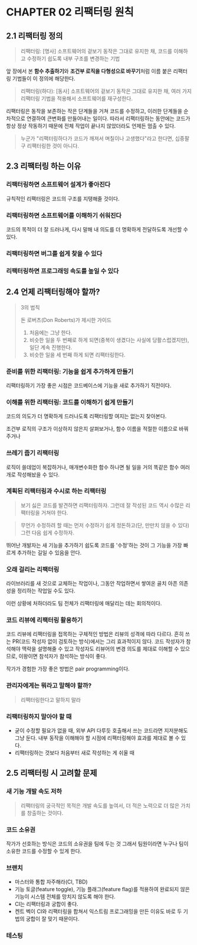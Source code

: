 # CHAPTER 02 리팩터링 원칙

## 2.1 리팩터링 정의

> 리팩터링: [명사] 소프트웨어의 겉보기 동작은 그대로 유지한 채, 코드를 이해하고 수정하기 쉽도록 내부 구조를 변경하는 기법

앞 장에서 본 **함수 추출하기**와 **조건부 로직을 다형성으로 바꾸기**처럼 이름 붙은 리팩터링 기법들이 이 정의에 해당한다.

> 리팩터링(하다): [동사] 소프트웨어의 겉보기 동작은 그대로 유지한 채, 여러 가지 리팩터링 기법을 적용해서 소프트웨어를 재구성한다.

리팩터링은 동작을 보존하는 작은 단계들을 거쳐 코드를 수정하고, 이러한 단계들을 순차적으로 연결하여 큰변화를 만들어내는 일이다. 따라서 리팩터링하는 동안에는 코드가 항상 정상 작동하기 때문에 전체 작업이 끝나지 않았더라도 언제든 멈출 수 있다.

> 누군가 "리팩터링하다가 코드가 깨져서 며칠이나 고생했다"라고 한다면, 십중팔구 리팩터링한 것이 아니다.

## 2.3 리팩터링 하는 이유

### 리팩터링하면 소프트웨어 설계가 좋아진다

규칙적인 리팩터링은 코드의 구조를 지탱해줄 것이다.

### 리팩터링하면 소프트웨어를 이해하기 쉬워진다

코드의 목적이 더 잘 드러나게, 다시 말해 내 의도를 더 명확하게 전달하도록 개선할 수 있다.

### 리팩터링하면 버그를 쉽게 찾을 수 있다

### 리팩터링하면 프로그래밍 속도를 높일 수 있다

## 2.4 언제 리팩터링해야 할까?

> 3의 법칙
>
> 돈 로버츠(Don Roberts)가 제시한 가이드
>
> 1. 처음에는 그냥 한다.
> 2. 비슷한 일을 두 번째로 하게 되면(중복이 생겼다는 사실에 당활스럽겠지만), 일단 계속 진행한다.
> 3. 비슷한 일을 세 번째 하게 되면 리팩터링한다.

### 준비를 위한 리팩터링: 기능을 쉽게 추가하게 만들기

리팩터링하기 가장 좋은 시점은 코드베이스에 기능을 새로 추가하기 직전이다.

### 이해를 위한 리팩터링: 코드를 이해하기 쉽게 만들기

코드의 의도가 더 명확하게 드러나도록 리팩터링할 여지는 없는지 찾아본다.

조건부 로직의 구조가 이상하지 않은지 살펴보거나, 함수 이름을 적절한 이름으로 바꿔주거나

### 쓰레기 줍기 리팩터링

로직이 쓸데업이 복잡하거나, 매개변수화한 함수 하나면 될 일을 거의 똑같은 함수 여러 개로 작성해놨을 수 있다.

### 계획된 리팩터링과 수시로 하는 리팩터링

> 보기 싫은 코드를 발견하면 리팩터링하자. 그런데 잘 작성된 코드 역시 수많은 리팩터링을 거쳐야 한다.

> 무언가 수정하려 할 때는 먼저 수정하기 쉽게 정돈하고(단, 만만치 않을 수 있다) 그런 다음 쉽게 수정하자.

뛰어난 개발자는 새 기능을 추가하기 쉽도록 코드를 '수정'하는 것이 그 기능을 가장 빠르게 추가하는 길일 수 있음을 안다.

### 오래 걸리는 리팩터링

라이브러리를 새 것으로 교체하는 작업이나, 그동안 작업하면서 쌓여온 골치 아픈 의존성을 정리하는 작업일 수도 있다.

이런 상황에 처하더라도 팀 전체가 리팩터링에 매달리는 데는 회의적이다.

### 코드 리뷰에 리팩터링 활용하기

코드 리뷰에 리팩터링을 접목하는 구체적인 방법은 리뷰의 성격에 따라 다르다. 흔히 쓰는 PR(코드 작성자 없이 검토하는 방식)에서는 그리 효과적이지 않다. 코드 작성자가 참석해야 맥락을 설명해줄 수 있고 작성자도 리뷰어의 변경 의도를 제대로 이해할 수 있으므로, 이왕이면 참석자가 참석하는 방식이 좋다.

작가가 경험한 가장 좋은 방법은 pair programming이다.

### 관리자에게는 뭐라고 말해야 할까?

> 리팩터링한다고 말하지 말라

### 리팩터링하지 말아야 할 때

-   굳이 수정할 필요가 없을 때, 외부 API 다루듯 호출해서 쓰는 코드라면 지저분해도 그냥 둔다. 내부 동작을 이해해야 할 시점에 리팩터링해야 효과를 제대로 볼 수 있다.
-   리팩터링하는 것보다 처음부터 새로 작성하는 게 쉬울 때

## 2.5 리팩터링 시 고려할 문제

### 새 기능 개발 속도 저하

> 리팩터링의 궁극적인 목적은 개발 속도를 높여서, 더 적은 노력으로 더 많은 가치를 창출하는 것이다.

### 코드 소유권

작가가 선호하는 방식은 코드의 소유권을 팀에 두는 것 그래서 팀원이라면 누구나 팀이 소유한 코드를 수정할 수 있게 한다.

### 브랜치

-   마스터와 통합 자주해라(CI, TBD)
-   기능 토글(feature toggle), 기능 플래그(feature flag)를 적용하여 완료되지 않은 기능이 시스템 전체를 망치지 않도록 해야 한다.
-   CI는 리팩터링과 궁합이 좋다.
-   켄트 벡이 CI와 리팩터링을 합쳐서 익스트림 프로그래밍을 만든 이유도 바로 두 기법의 궁합이 잘 맞기 때문이다.

### 테스팅
